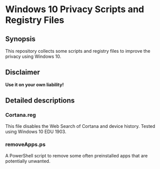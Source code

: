 # Windows 10 Privacy Scripts and Registry Files

## Synopsis

This repository collects some scripts and registry files to improve the privacy using Windows 10.

## Disclaimer

**Use it on your own liability!**

## Detailed descriptions

### Cortana.reg

This file disables the Web Search of Cortana and device history. Tested using Windows 10 EDU 1903.

### removeApps.ps

A PowerShell script to remove some often preinstalled apps that are potentially unwanted.
